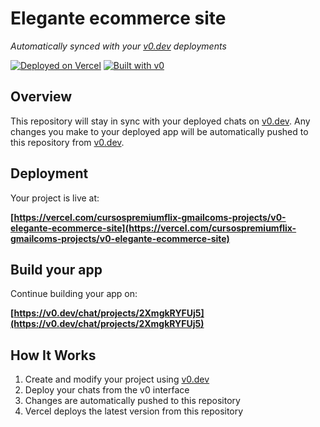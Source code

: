 # Elegante ecommerce site

*Automatically synced with your [v0.dev](https://v0.dev) deployments*

[![Deployed on Vercel](https://img.shields.io/badge/Deployed%20on-Vercel-black?style=for-the-badge&logo=vercel)](https://vercel.com/cursospremiumflix-gmailcoms-projects/v0-elegante-ecommerce-site)
[![Built with v0](https://img.shields.io/badge/Built%20with-v0.dev-black?style=for-the-badge)](https://v0.dev/chat/projects/2XmgkRYFUj5)

## Overview

This repository will stay in sync with your deployed chats on [v0.dev](https://v0.dev).
Any changes you make to your deployed app will be automatically pushed to this repository from [v0.dev](https://v0.dev).

## Deployment

Your project is live at:

**[https://vercel.com/cursospremiumflix-gmailcoms-projects/v0-elegante-ecommerce-site](https://vercel.com/cursospremiumflix-gmailcoms-projects/v0-elegante-ecommerce-site)**

## Build your app

Continue building your app on:

**[https://v0.dev/chat/projects/2XmgkRYFUj5](https://v0.dev/chat/projects/2XmgkRYFUj5)**

## How It Works

1. Create and modify your project using [v0.dev](https://v0.dev)
2. Deploy your chats from the v0 interface
3. Changes are automatically pushed to this repository
4. Vercel deploys the latest version from this repository
